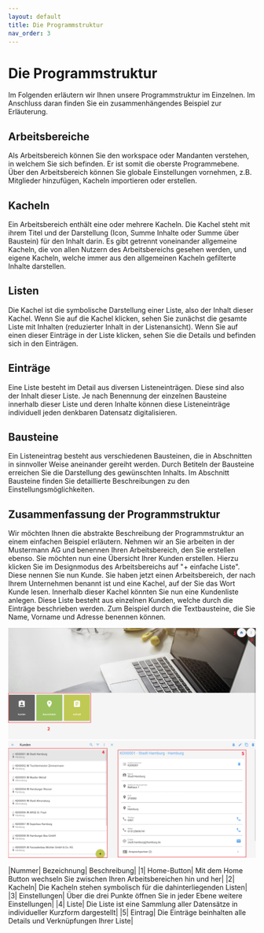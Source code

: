 ```yaml
---
layout: default
title: Die Programmstruktur
nav_order: 3
---
```


# Die Programmstruktur

Im Folgenden erläutern wir Ihnen unsere Programmstruktur im Einzelnen.
Im Anschluss daran finden Sie ein zusammenhängendes Beispiel zur Erläuterung.

## Arbeitsbereiche

Als Arbeitsbereich können Sie den workspace oder Mandanten verstehen, in welchem Sie sich befinden. Er ist somit die oberste
Programmebene. Über den Arbeitsbereich können Sie globale Einstellungen vornehmen, z.B. Mitglieder hinzufügen, Kacheln importieren oder
erstellen.

## Kacheln

Ein Arbeitsbereich enthält eine oder mehrere Kacheln. Die Kachel steht mit ihrem Titel und der Darstellung (Icon, Summe Inhalte oder Summe über Baustein) für den Inhalt darin. Es gibt getrennt voneinander allgemeine Kacheln, die von allen Nutzern des
Arbeitsbereichs gesehen werden, und eigene Kacheln, welche immer aus den allgemeinen Kacheln gefilterte Inhalte darstellen.

## Listen

Die Kachel ist die symbolische Darstellung einer Liste, also der Inhalt dieser Kachel. Wenn Sie auf die Kachel klicken, sehen Sie
zunächst die gesamte Liste mit Inhalten (reduzierter Inhalt in der Listenansicht). Wenn Sie auf einen dieser Einträge
in der Liste klicken, sehen Sie die Details und befinden sich in den Einträgen.

## Einträge

Eine Liste besteht im Detail aus diversen Listeneinträgen. Diese sind also der Inhalt dieser Liste. 
Je nach Benennung der einzelnen Bausteine innerhalb dieser Liste und deren Inhalte können diese Listeneinträge 
individuell jeden denkbaren Datensatz digitalisieren.

## Bausteine

Ein Listeneintrag besteht aus verschiedenen Bausteinen, die in Abschnitten in sinnvoller Weise aneinander gereiht werden. Durch 
Betiteln der Bausteine erreichen Sie die Darstellung des gewünschten Inhalts. Im Abschnitt Bausteine finden Sie detaillierte
Beschreibungen zu den Einstellungsmöglichkeiten.

## Zusammenfassung der Programmstruktur

Wir möchten Ihnen die abstrakte Beschreibung der Programmstruktur an einem einfachen Beispiel erläutern.
Nehmen wir an Sie arbeiten in der Mustermann AG und benennen Ihren Arbeitsbereich, den Sie erstellen ebenso.
Sie möchten nun eine Übersicht Ihrer Kunden erstellen. Hierzu klicken Sie im Designmodus des Arbeitsbereichs auf 
"+ einfache Liste". Diese nennen Sie nun Kunde. Sie haben jetzt einen Arbeitsbereich, der nach Ihrem Unternehmen benannt ist und
eine Kachel, auf der Sie das Wort Kunde lesen. Innerhalb dieser Kachel könnten Sie nun eine Kundenliste anlegen. Diese Liste besteht aus
einzelnen Kunden, welche durch die Einträge beschrieben werden. Zum Beispiel durch die Textbausteine, die Sie Name, Vorname und
Adresse benennen können.

![homescreen](..\assets\software-structure\homescreen.png "homescreen")
![list-record](..\assets\software-structure\list-record.png "list-record")

|Nummer|    Bezeichnung|    Beschreibung|
|1|         Home-Button| Mit dem Home Button wechseln Sie zwischen Ihren Arbeitsbereichen hin und her|
|2|         Kacheln| Die Kacheln stehen symbolisch für die dahinterliegenden Listen|
|3|         Einstellungen| Über die drei Punkte öffnen Sie in jeder Ebene weitere Einstellungen|
|4|         Liste| Die Liste ist eine Sammlung aller Datensätze in individueller Kurzform dargestellt|
|5|         Eintrag| Die Einträge beinhalten alle Details und Verknüpfungen Ihrer Liste|
